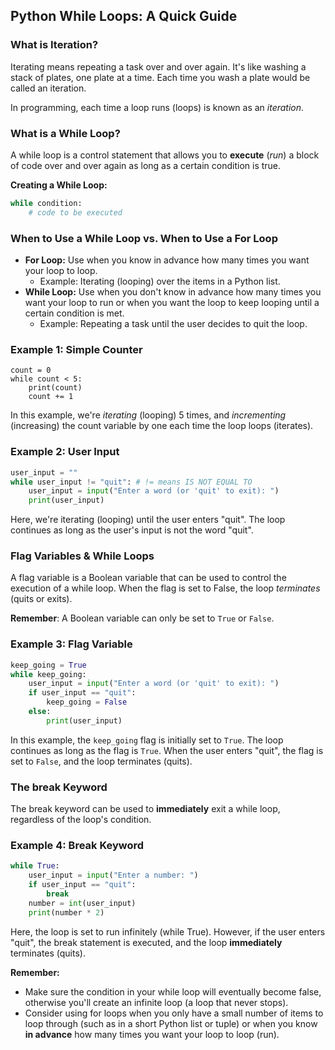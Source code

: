 ## Python While Loops: A Quick Guide

### **What is Iteration?**

Iterating means repeating a task over and over again. It's like washing a stack of plates, one plate at a time. Each time you wash a plate would be called an iteration.

In programming, each time a loop runs (loops) is known as an *iteration*.

### **What is a While Loop?**

A while loop is a control statement that allows you to **execute** (*run*) a block of code over and over again as long as a certain condition is true.

**Creating a While Loop:**

```python
while condition:
    # code to be executed
```

### **When to Use a While Loop vs. When to Use a For Loop**

* **For Loop:** Use when you know in advance how many times you want your loop to loop.  
  * Example: Iterating (looping) over the items in a Python list.  
* **While Loop:** Use when you don't know in advance how many times you want your loop to run or when you want the loop to keep looping until a certain condition is met.  
  * Example: Repeating a task until the user decides to quit the loop.

### **Example 1: Simple Counter**

```
count = 0 
while count < 5:
    print(count)  
    count += 1
```
In this example, we're *iterating* (looping) 5 times, and *incrementing* (increasing) the count variable by one each time the loop loops (iterates).

### **Example 2: User Input**

```python
user_input = ""
while user_input != "quit": # != means IS NOT EQUAL TO
    user_input = input("Enter a word (or 'quit' to exit): ") 
    print(user_input)
```

Here, we're iterating (looping) until the user enters "quit". The loop continues as long as the user's input is not the word "quit".

### **Flag Variables & While Loops**

A flag variable is a Boolean variable that can be used to control the execution of a while loop. When the flag is set to False, the loop *terminates* (quits or exits).

**Remember**:  A Boolean variable can only be set to `True` or `False`.

### **Example 3: Flag Variable**

```python
keep_going = True
while keep_going: 
    user_input = input("Enter a word (or 'quit' to exit): ")
    if user_input == "quit": 
        keep_going = False  
    else: 
        print(user_input)
```

In this example, the `keep_going` flag is initially set to `True`. The loop continues as long as the flag is `True`. When the user enters "quit", the flag is set to `False`, and the loop terminates (quits).

### **The break Keyword**

The break keyword can be used to **immediately** exit a while loop, regardless of the loop's condition.

### **Example 4: Break Keyword**

```python
while True: 
    user_input = input("Enter a number: ") 
    if user_input == "quit": 
        break
    number = int(user_input) 
    print(number * 2)
```
Here, the loop is set to run infinitely (while True). However, if the user enters "quit", the break statement is executed, and the loop **immediately** terminates (quits).

**Remember:**

- Make sure the condition in your while loop will eventually become false, otherwise you'll create an infinite loop (a loop that never stops).
- Consider using for loops when you only have a small number of items to loop through (such as in a short Python list or tuple) or when you know **in advance** how many times you want your loop to loop (run).
